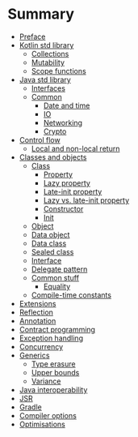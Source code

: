 # Summary

- [Preface](./preface.md)
- [Kotlin std library](./std_library/std_library.md)
    - [Collections](./std_library/collections.md)
    - [Mutability](./std_library/mutability.md)
    - [Scope functions](./std_library/scope_functions.md)
- [Java std library](./std_library/java_std_library.md)
    - [Interfaces]()
    - [Common](./std_library/java_std_library/common.md)
        - [Date and time](./std_library/java_std_library/common/date_and_time.md)
        - [IO]()
        - [Networking]()
        - [Crypto]()
- [Control flow](./control_flow/control_flow.md)
    - [Local and non-local return](./control_flow/local_and_non-local_return.md)
- [Classes and objects](./classes_and_objects/classes_and_objects.md)
    - [Class](./classes_and_objects/class.md)
        - [Property](./classes_and_objects/class/property.md)
        - [Lazy property](./classes_and_objects/class/lazy_property.md)
        - [Late-init property](./classes_and_objects/class/late-init_property.md)
        - [Lazy vs. late-init property](./classes_and_objects/class/lazy_vs_late-init_property.md)
        - [Constructor](./classes_and_objects/class/constructor.md)
        - [Init](./classes_and_objects/class/init.md)
    - [Object](./classes_and_objects/object.md)
    - [Data object](./classes_and_objects/data_object.md)
    - [Data class](./classes_and_objects/data_class.md)
    - [Sealed class](./classes_and_objects/sealed_class.md)
    - [Interface](./classes_and_objects/interface.md)
    - [Delegate pattern](./classes_and_objects/delegate_pattern.md)
    - [Common stuff](./classes_and_objects/common_stuff.md)
        - [Equality](./classes_and_objects/equality.md)
    - [Compile-time constants](./classes_and_objects/compile-time_constants.md)
- [Extensions](./extensions.md)
- [Reflection](./reflection.md)
- [Annotation]()
- [Contract programming]()
- [Exception handling]()
- [Concurrency]()
- [Generics](./generics/generics.md)
    - [Type erasure](./generics/type_erasure.md)
    - [Upper bounds](./generics/upper_bounds.md)
    - [Variance]()
- [Java interoperability](./java_interoperability.md)
- [JSR](./jsr.md)
- [Gradle]()
- [Compiler options](./compiler_options.md)
- [Optimisations](./optimisations.md)
